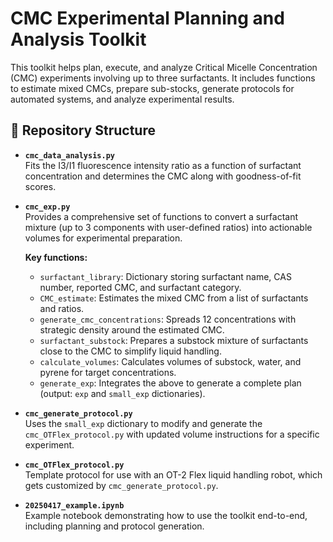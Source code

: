 # CMC Experimental Planning and Analysis Toolkit

This toolkit helps plan, execute, and analyze Critical Micelle Concentration (CMC) experiments involving up to three surfactants. It includes functions to estimate mixed CMCs, prepare sub-stocks, generate protocols for automated systems, and analyze experimental results.

## 📁 Repository Structure

- **`cmc_data_analysis.py`**  
  Fits the I3/I1 fluorescence intensity ratio as a function of surfactant concentration and determines the CMC along with goodness-of-fit scores.

- **`cmc_exp.py`**  
  Provides a comprehensive set of functions to convert a surfactant mixture (up to 3 components with user-defined ratios) into actionable volumes for experimental preparation.
  
  **Key functions:**
  - `surfactant_library`: Dictionary storing surfactant name, CAS number, reported CMC, and surfactant category.
  - `CMC_estimate`: Estimates the mixed CMC from a list of surfactants and ratios.
  - `generate_cmc_concentrations`: Spreads 12 concentrations with strategic density around the estimated CMC.
  - `surfactant_substock`: Prepares a substock mixture of surfactants close to the CMC to simplify liquid handling.
  - `calculate_volumes`: Calculates volumes of substock, water, and pyrene for target concentrations.
  - `generate_exp`: Integrates the above to generate a complete plan (output: `exp` and `small_exp` dictionaries).

- **`cmc_generate_protocol.py`**  
  Uses the `small_exp` dictionary to modify and generate the `cmc_OTFlex_protocol.py` with updated volume instructions for a specific experiment.

- **`cmc_OTFlex_protocol.py`**  
  Template protocol for use with an OT-2 Flex liquid handling robot, which gets customized by `cmc_generate_protocol.py`.

- **`20250417_example.ipynb`**  
  Example notebook demonstrating how to use the toolkit end-to-end, including planning and protocol generation.

